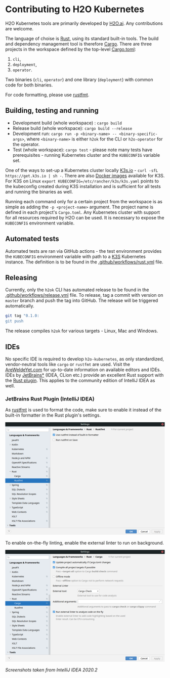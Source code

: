 # Contributing to H2O Kubernetes

H2O Kubernetes tools are primarily developed by [H2O.ai](https://h2o.ai). Any contributions are welcome.

The language of choise is [Rust](https://www.rust-lang.org/), using its standard built-in tools. The build and dependency management tool is therefore [Cargo](https://crates.io/).
There are three projects in the workspace defined by the top-level [Cargo.toml](Cargo.toml):

1. `cli`,
1. `deployment`,
1. `operator`.

Two binaries (`cli`, `operator`) and one library (`deployment`) with common code for both binaries.

For code formatting, please use [rustfmt](https://github.com/rust-lang/rustfmt).

## Building, testing and running

- Development build (whole workspace) : `cargo build`
- Release build (whole workspace): `cargo build --release`
- Development run: `cargo run -p <binary-name> -- <binary-specific-args>`, where `<binary-name>` is either `h2ok` for the CLI or `h2o-operator` for the operator.
- Test (whole workspace): `cargo test` - please note many tests have prerequisites - running Kubernetes cluster and the `KUBECONFIG` variable set.

One of the ways to set-up a Kubernetes cluster locally [K3s.io](https://k3s.io/) - `curl -sfL https://get.k3s.io | sh -`. There are also [Docker images](https://hub.docker.com/r/rancher/k3s/tags)
available for K3S. For K3S on Linux `export KUBECONFIG=/etc/rancher/k3s/k3s.yaml` points to the kubeconfig created during K3S installation and is
sufficient for all tests and running the binaries as well.

Running each command only for a certain project from the workspace is as simple as adding the `-p <project-name>` argument.
The project name is defined in each project's `Cargo.toml`. Any Kubernetes cluster with support for all resources required by H2O
 can be used. It is necessary to expose the `KUBECONFIG` environment variable.

## Automated tests
Automated tests are ran via GitHub actions - the test environment provides the `KUBECONFIG` environment variable with path to a [K3S](https://k3s.io/) Kubernetes instance.
The definition is to be found in the [.github/workflows/rust.yml](.github/workflows/rust.yml) file.

## Releasing
Currently, only the `h2ok` CLI has automated release to be found in the [.github/workflows/release.yml](.github/workflows/release.yml) file. To release,
tag a commit with version on `master` branch and push the tag into GitHub. The release will be triggered automatically.

```bash
git tag "0.1.0:
git push
```

The release compiles `h2ok` for various targets - Linux, Mac and Windows.

## IDEs

No specific IDE is required to develop `h2o-kubernetes`, as only standardized, vendor-neutral tools like `cargo` or `rustfmt` are used.
Visit the [AreWeIdeYet.com](https://areweideyet.com/) for up-to-date information on available editors and IDEs. 
IDEs by [JetBrains*](https://intellij-rust.github.io/) (IDEA, CLion etc.) provide an excellent Rust support with the [Rust plugin](https://intellij-rust.github.io/).
This applies to the community edition of IntelliJ IDEA as well.

### JetBrains Rust Plugin (IntelliJ IDEA)

As [rustfmt](https://github.com/rust-lang/rustfmt) is used to format the code, make sure to enable it instead of
the built-in formatter in the Rust plugin's settings.

![rustfmt](.img/rustfmt.png)

To enable on-the-fly linting, enable the external linter to run on background.

![linter](.img/external_linter_idea.png)

*Screenshots taken from IntelliJ IDEA 2020.2*